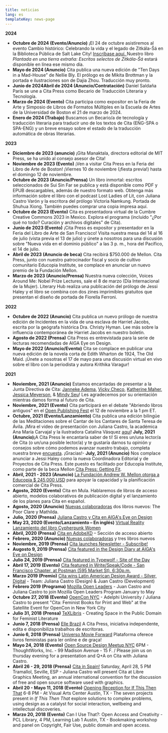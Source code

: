```yaml
---
title: noticias
lang: es
templateKey: news-page
---
```

**2024**

* **Octubre de 2024 (Evento/Anuncio)** ¡El 24 de octubre asistiremos al evento Cambio histórico: Celebrando la vida y el legado de Zitkála-Šá en la Biblioteca Pública de Salt Lake City! [Inscríbase aquí. ](https://events.womenshistory.org/events/historic-change-zitkala-sa/)Nuestro libro *Plantada en una tierra extraña: Escritos selectos de Zitkála-Šá* estará disponible en línea ese mismo día.
* **Mayo de 2024 (Anuncio)** Cita publica una nueva edición de "Ten Days in a Mad-House" de Nellie Bly. El prólogo es de Mikita Brottman y la portada e ilustraciones son de Dajia Zhou. Traducción muy pronto.
* **Junio de 2024Abril de 2024 (Anuncio/Contratación)** Daniel Saldaña París se une a Cita Press como Becario de Traducción Literaria y Tecnología.
* **Marzo de 2024 (Evento)** Cita participa como expositor en la Feria de Arte y Simposio de Libros de Formatos Múltiples en la Escuela de Artes de la Universidad de Boston el 21 de marzo de 2024.
* **Enero de 2024 (Trabajo)** Buscamos un Becario/a de tecnología y traducción literaria para traducir uno de los textos de Cita (ENG-SPA o SPA-ENG) y un breve ensayo sobre el estado de la traducción automática de obras literarias. 

**2023**

* **Diciembre de 2023 (anuncio)** ¡Gita Manaktala, directora editorial de MIT Press, se ha unido al consejo asesor de Cita!
* **Noviembre de 2023 (Evento)** ¡Ven a visitar Cita Press en la Feria del Libro de Arte de Boston! ¡Viernes 10 de noviembre (¡fiesta previa!) hasta el domingo 12 de noviembre.
* **Octubre de 2023 (Anuncio/Prensa)** Un libro inmortal: escritos seleccionados de Sui Sin Far se publica y está disponible como PDF y EPUB descargables, además de nuestro formato web. Obtenga más información sobre el libro con el podcast Lost Ladies of Lit, con Juliana Castro Varón y la escritora del prólogo Victoria Namkung. Portada de Shuhua Xiong. También puedes comprar una copia impresa aquí.
* **Octubre de 2023 (Evento)** Cita es presentadora virtual de la Cumbre Creative Commons 2023 in Mexico. Explora el programa (incluido "¿Por qué no todo? Curación y archivos digitales" de Cita).
* **Junio de 2023 (Evento)** ¡Cita Press es expositor y presentador en la Feria del Libro de Arte de San Francisco! Visita nuestra mesa del 14 al 16 de julio (vista previa el 13 de julio) y únete a nosotros para una discusión sobre "Nueva vida en el dominio público" a las 3 p. m., hora del Pacífico, el 14 de julio.
* **Abril de 2023 (Anuncio de beca)** Cita recibirá $750.000 de Mellon. Cita Press, junto con nuestro patrocinador fiscal y socio de cultivo comunitario Educopia Institute, se complace en anunciar un nuevo premio de la Fundación Mellon.
* **Marzo de 2023 (Anuncio/Prensa)** Nuestra nueva colección, Voices Around Me: Nobel Prize Lectures, sale el 8 de marzo (Día Internacional de la Mujer). Literary Hub realiza una publicación del prólogo de Jessi Haley y el libro se combina con dos zines imprimibles gratuitos que presentan el diseño de portada de Fiorella Ferroni.

**2022**

* **Octubre de 2022 (Anuncio)** Cita publica un nuevo prólogo de nuestra edición de Incidentes en la vida de una esclava de Harriet Jacobs, escrita por la geógrafa histórica Dra. Christy Hyman. Lee más sobre la influencia contemporánea de Harriet Jacobs en nuestro boletín.
* **Agosto de 2022 (Prensa)** Cita Press es entrevistada para la serie de lecturas recomendadas de AIGA Eye on Design.
* **Mayo de 2022 (Anuncio/Evento)** Cita se complace en publicar una nueva edición de la novela corta de Edith Wharton de 1924, The Old Maid. ¡Únete a nosotras el 17 de mayo para una discusión virtual en vivo sobre el libro con la periodista y autora Krithika Varagur!

**2021**

* **Noviembre, 2021 (Anuncio)** Estamos encantadas de presentar a la Junta Directiva de Cita: [Janneke Adema](https://openreflections.wordpress.com/), [Vicky Checo](https://knightfoundation.org/employee/vicky-checo/), [Katherine Maher](https://twitter.com/krmaher), [Jessica Meyerson](https://educopia.org/jessica-meyerson/), & [Mindy Seu](https://mindyseu.com/)! Les agradecemos por su orientación mientras damos forma al futuro de Cita.
* **Noviembre, 2021 (Evento)** Cita participará en el debate "Abriendo libros antiguos" en el [Open Publishing Fest](https://openpublishingfest.org/) el 12 de noviembre a la 1 pm ET.
* **Octubre, 2021 (Evento/Lanzamiento)** Cita publica una edición bilingüe de las Meditaciones sobre el Cantar de los Cantares de Santa Teresa de Ávila. ¡Mira el video de presentación con Juliana Castro, la académica Ana María Carvajal y la ilustradora Catalina Vásquez [aquí](https://www.youtube.com/watch?v=AYd_gXzeqM0)!
  **July, 2021 (Anuncio)**¡A Cita Press le encantaría saber de ti! Si eres un/una lector/a de Cita (o un/una posible lector/a) y te gustaría darnos tu opinión y consejos sobre cómo podemos avanzar nuestro trabajo, completa nuestra breve [encuesta](https://forms.gle/gCnLt6umVVYKLDp39). ¡Gracias!- **July, 2021 (Anuncio)** Nos complace anunciar a Jessi Haley como la nueva Coordinadora Editorial y de Proyectos de Cita Press. Este puesto es facilitado por Educopia Institute, como parte de la beca Mellon [Cita Press: Getting Fit](https://educopia.org/cita-press-getting-fit/).
* **Abril, 2021 - 2023 (Anuncio)** [La Fundación Andrew W. Mellon otorga a Educopia $ 245,000 USD](https://educopia.org/cita-press-getting-fit/) para apoyar la capacidad y la planificación comercial de Cita Press.
* **Agosto, 2020 (Evento)** Cita en Mula. Hablaremos de libros de acceso abierto, modelos colaborativos de publicación digital y el lanzamiento de los planes para Cita en español.
* **Agosto, 2020 (Anuncio)** [Nuevas colaboradoras](/ajax/collaborate.html) dos libros nuevos: The Poor Clare y Mathilda.
* **Julio, 2020 (Prensa)** [Juliana Castro y Cita en AIGA's Eye on Design](https://eyeondesign.aiga.org/what-is-designs-role-in-violating-or-upholding-digital-rights/)
* **May 23, 2020 (Evento/Lanzamiento – En inglés)** [Virtual Reality Lanzamiento del libro Cypherpunk Women](https://www.youtube.com/watch?v=YSGrlGHcgWI&feature=youtu.be)
* **Abril, 2020 (Prensa)** [Cita en AdobeXD](https://xd.adobe.com/ideas/perspectives/social-impact/design-violating-or-upholding-digital-rights/) – Sección de acceso abierto
* **Febrero, 2020 (Anuncio)** [Nuevas colaboradoras](/ajax/collaborate.html) y tres libros nuevos
* **Noviembre, 2019 (Prensa)** [Cita launches Newsletter - Subscribe!](https://citapress.org/newsletter)
* **Augosto 9, 2019 (Prensa)** [Cita featured in the Design Diary at AIGA's Eye on Design](https://eyeondesign.aiga.org/no-258-inside-debbie-millmans-text-based-art-collection-the-sex-ads-that-dont-make-it-on-the-subway-more/)
* **Julio 24, 2019 (Prensa)** [Cita featured in Typewolf - Site of the Day](https://www.typewolf.com/site-of-the-day/cita-press)
* **Abril 17, 2019 (Evento)** [Cita featured in Write/Speak/Code - San Francisco Chapter, at Postman (595 Market St), 6:30p.m.](https://www.meetup.com/WriteSpeakCode-SFBay/events/258027001/)
* **Marzo 2019 (Premio)** [Cita wins Latin American Design Award - Silver, Digital](https://awards.latinamericandesign.org/finalistas/cita-press/?g2018=g-20-18) - Team: Juliana Castro (Design) & Juan Castro (Development)
* **Febrero 2019 (Programa)** [Mozilla Open Leaders](https://foundation.mozilla.org/en/opportunity/mozilla-open-leaders/round-7/participants/participants---cohort-d/) - Juan Castro and Juliana Castro to join Mozilla Open Leaders Program January to May
* **Octubre 27, 2018 (Evento)** [OpenCon NYC](https://www.opencon2018.org/opencon_2018_new_york_city/) - Adelphi University / Juliana Castro to present "Cita: Feminist Books for Print and Web" at the Satellite Event for OpenCon in New York City
* **Julio 31, 2018 (Prensa)** [TeXLibris](https://blogs.lib.utexas.edu/texlibris/2018/07/31/creating-space-in-the-public-domain-for-feminist-literature/) - Creating Space in the Public Domain for Feminist Literature
* **Junio 7, 2018 (Prensa)** [Elle Brazil](https://www.facebook.com/ElleBrasil/posts/10156722882284050?comment_id=10156723882854050&comment_tracking=%7B%22tn%22%3A%22R0%22%7D/) A Cita Press, iniciativa independente, edita e disponibiliza trabalhos de escritoras.
* **Junio 6, 2018 (Prensa)** [Universo Movie Forward](https://universomovieforward.com/2018/06/06/plataforma-oferece-livros-feministas-para-ler-online-e-de-graca/) Plataforma oferece livros feministas para ler online e de graça!
* **Mayo 24, 2018 (Evento)** [Open Source Design Meetup NYC](https://www.eventbrite.com/e/open-source-design-meetup-tickets-46161272609/) 6PM - ThoughtWorks, Inc. - 99 Madison Avenue - 15 F. / Please join us on thursday evening for a presentation and Q+A on Cita with Juliana Castro.
* **Abril 26 - 29, 2018 (Prensa)** [Cita in Spain!](https://libregraphicsmeeting.org/2018/) Saturday, April 28, 5 PM Tramallol, Seville, ESP - Juliana Castro will present Cita at Libre Graphics Meeting, an annual international convention for the discussion of free and open source software used with graphics.
* **Abril 20 - Mayo 11, 2018 (Evento)** [Opening Reception for If This Then That](https://art.utexas.edu/event/if-then-2018-design-mfa-exhibition) 6-8 PM - At Visual Arts Center Austin, TX - The seven projects present in *If This Then That* explore solutions to complex problems, using design as a catalyst for social interaction, wellbeing and intellectual discoveries.
* **Marzo 20, 2018 (Evento)** Can I Use That?: Open Access and Creativity - PCL Library, 4 PM, Learning Lab 1 Austin, TX - Bookmaking workshop and panel on Copyright, Fair Use, public domain and open access.
